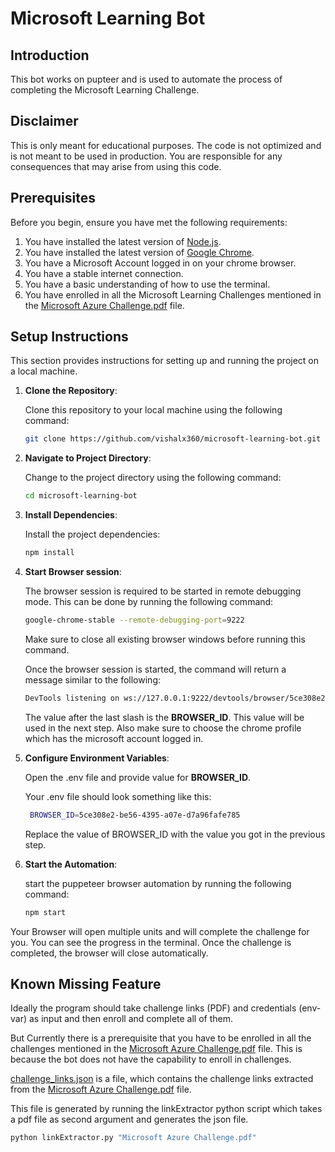# Microsoft Learning Bot

## Introduction

This bot works on pupteer and is used to automate the process of completing the Microsoft Learning Challenge.

## Disclaimer

This is only meant for educational purposes. The code is not optimized and is not meant to be used in production.
You are responsible for any consequences that may arise from using this code.

## Prerequisites

Before you begin, ensure you have met the following requirements:

1. You have installed the latest version of [Node.js](https://nodejs.org/en/download/).
2. You have installed the latest version of [Google Chrome](https://www.google.com/chrome/).
3. You have a Microsoft Account logged in on your chrome browser.
4. You have a stable internet connection.
5. You have a basic understanding of how to use the terminal.
6. You have enrolled in all the Microsoft Learning Challenges mentioned in the [Microsoft Azure Challenge.pdf](./Microsoft%20Azure%20Challenge.pdf) file.

## Setup Instructions

This section provides instructions for setting up and running the project on a local machine.

1. **Clone the Repository**:

   Clone this repository to your local machine using the following command:

   ```bash
   git clone https://github.com/vishalx360/microsoft-learning-bot.git
   ```

2. **Navigate to Project Directory**:

   Change to the project directory using the following command:

   ```bash
   cd microsoft-learning-bot
   ```

3. **Install Dependencies**:

   Install the project dependencies:

   ```bash
   npm install
   ```

4. **Start Browser session**:

   The browser session is required to be started in remote debugging mode. This can be done by running the following command:

   ```bash
   google-chrome-stable --remote-debugging-port=9222
   ```

   Make sure to close all existing browser windows before running this command.

   Once the browser session is started, the command will return a message similar to the following:

   ```bash
   DevTools listening on ws://127.0.0.1:9222/devtools/browser/5ce308e2-be56-4395-a07e-d7a96fafe785
   ```

   The value after the last slash is the **BROWSER_ID**. This value will be used in the next step.
   Also make sure to choose the chrome profile which has the microsoft account logged in.

5. **Configure Environment Variables**:

   Open the .env file and provide value for **BROWSER_ID**.

   Your .env file should look something like this:

   ```bash
    BROWSER_ID=5ce308e2-be56-4395-a07e-d7a96fafe785
   ```

   Replace the value of BROWSER_ID with the value you got in the previous step.

6. **Start the Automation**:

   start the puppeteer browser automation by running the following command:

   ```bash
   npm start
   ```

Your Browser will open multiple units and will complete the challenge for you. You can see the progress in the terminal. Once the challenge is completed, the browser will close automatically.

## Known Missing Feature

Ideally the program should take challenge links (PDF) and credentials (env-var) as input and then enroll and complete all of them.

But Currently there is a prerequisite that you have to be enrolled in all the challenges mentioned in the [Microsoft Azure Challenge.pdf](./Microsoft%20Azure%20Challenge.pdf) file. This is because the bot does not have the capability to enroll in challenges.

[challenge_links.json](./data/challenge_links.json) is a file, which contains the challenge links extracted from the [Microsoft Azure Challenge.pdf](./Microsoft%20Azure%20Challenge.pdf) file.

This file is generated by running the linkExtractor python script which takes a pdf file as second argument and generates the json file.

```bash
python linkExtractor.py "Microsoft Azure Challenge.pdf"
```
